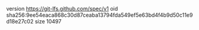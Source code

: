 version https://git-lfs.github.com/spec/v1
oid sha256:9ee54eaca868c30d87ceaba13794fda549ef5e63bd4f4b9d50c11e9d18e27c02
size 10497
